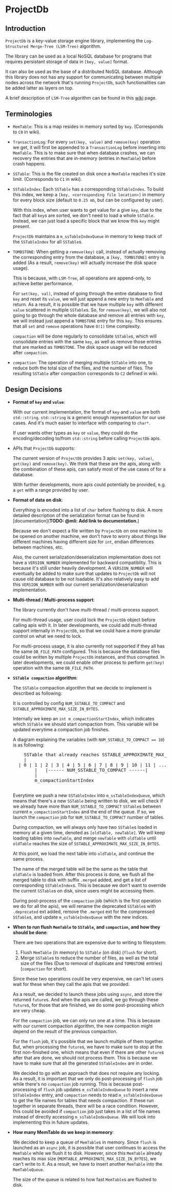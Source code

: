 # ProjectDb

## Introduction

`ProjectDb` is a key-value storage engine library, implementing the `Log-Structured Merge-Tree (LSM-Tree)` algorithm. 

The library can be used as a local NoSQL database for programs that requires persistant storage of data in `[key, value]` format. 

It can also be used as the base of a distributed NoSQL database. Although this library does not has any support for communicating between multiple nodes across the network that's running `ProjectDb`, such functionalities can be added latter as layers on top.

A brief description of `LSM-Tree` algorithm can be found in this [wiki](https://en.wikipedia.org/wiki/Log-structured_merge-tree) page.

## Terminologies 

- `MemTable`: This is a map resides in memory sorted by `key`. (Corresponds to `C0` in wiki). 

- `TransactionLog`: For every `set(key, value)` and `remove(key)` operation we get, it will first be appended to a `TransactionLog` before inserting into `MemTable`. This is to make sure that when database crashes, we can recovery the entries that are in-memory (entries in `MemTable`) before crash happens.

- `SSTable`: This is the file created on disk once a `MemTable` reaches it's size limit. (Corresponds to `C1` in wiki).

- `SSTableIndex`: Each `SSTable` has a corresponding `SSTableIndex`. To build this index, we keep a `[key, <corresponding file location>]` in memory for every block size (default to `0.25 mb`, but can be configured by user). 

  With this index, when user wants to get value for a give `key`, due to the fact that all `key`s are sorted, we don't need to load a whole `SSTable`. Instead, we can just load a specific block that we know this `key` might present.

  `ProjectDb` maintains a `m_ssTableIndexQueue` in memory to keep track of the `SSTableIndex` for all `SSTable`s. 

- `TOMBSTONE`: When getting a `remove(key)` call, instead of actually removing the corresponding entry from the database, a `[key, TOMBSTONE]` entry is added (As a result, `remove(key)` will actually increase the disk space usage). 

  This is because, with `LSM-Tree`, all operations are append-only, to achieve better performance. 

  For `set(key, val)`, instead of going through the entire database to find `key` and reset its `value`, we will just append a new entry to `MemTable` and return. As a result, it is possible that we have multiple `key` with different `value` scattered in multiple `SSTable`s. So, for `remove(key)`, we will also not going to go through the whole database and remove all entries with `key`, we will instead just append a `TOMBSTONE` entry for this `key`. This ensures that all `set` and `remove` operations have `O(1)` time complexity.

  `compaction` will be done regularly to consolidate `SSTable`s, which will consolidate entries with the same `key`, as well as remove those entries that are marked as `TOMBSTONE`. The disk space usage will be reduced after `compaction`.

- `compaction`: The operation of merging multiple `SSTable` into one, to reduce both the total size of the files, and the number of files. The resulting `SSTable` after compaction corresponds to `C2` defined in wiki.

## Design Decisions

- __Format of `key` and `value`__:
  
  With our current implementation, the format of `key` and `value` are both `std::string`. `std::string` is a generic enough representation for our use cases. And it's much easier to interface with comparing to `char*`. 

  If user wants other types as `key` or `value`, they could do the encoding/decoding to/from `std::string` before calling `ProjectDb` apis.

- APIs that `ProjectDb` supports:
  
  The current version of `ProjectDb` provides 3 apis: `set(key, value)`, `get(key)` and `remove(key)`. We think that these are the apis, along with the combination of these apis, can satisfy most of the use cases of for a database. 

  With further developments, more apis could potentially be provided, e.g. a `get` with a range provided by user.

- __Format of data on disk__:
  
  Everything is encoded into a list of `char` before flushing to disk. A more detailed description of the serialization format can be found in [documentation](__TODO: @mli: Add link to documentation.__)

  Because we don't expect a file written by `ProjectDb` on one machine to be opened on another machine, we don't have to worry about things like different machines having different size for `int`, endian differences between machines, etc.

  Also, the current serialization/deserialization implementation does not have a `VERSION_NUMBER` implemented for backward compatiblity. This is because it's still under heavily development. A `VERSION_NUMBER` will eventually be added to make sure that updates to `ProjectDb` will not cause old database to be not loadable. It's also relatively easy to add this `VERSION_NUMBER` with our current serialization/deserialization implementation.

- __Multi-thread / Multi-process support__:

  The library currently don't have multi-thread / multi-process support.

  For multi-thread usage, user could lock the `ProjectDb` object before calling apis with it. In later developments, we could add multi-thread support internally in `ProjectDb`, so that we could have a more granular control on what we need to lock.

  For multi-process usage, it is also currently not supported if they all has the same `DB_FILE_PATH` configured. This is because the database files could be written by multiple `ProjectDb` instances, and thus corrupted. In later developments, we could enable other process to perform `get(key)` operation with the same `DB_FILE_PATH`.

- __`SSTable compaction` algorithm__:

  The `SSTable` compaction algorithm that we decide to implement is described as following:

  It is controlled by config `NUM_SSTABLE_TO_COMPACT` and `SSTABLE_APPROXIMATE_MAX_SIZE_IN_BYTES`. 

  Internally we keep an `int m_compactionStartIndex`, which indicates which `SSTable` we should start compaction from. This variable will be updated everytime a compaction job finishes.

  A diagram explaining the variables (with `NUM_SSTABLE_TO_COMPACT == 10`) is as following:

    <pre>
      SSTable that already reaches SSTABLE_APPROXIMATE_MAX_SIZE_IN_BYTES
      |  
    | 0 | 1 | 2 | 3 | 4 | 5 | 6 | 7 | 8 | 9 | 10 | 11 | ...  
          |   |------ NUM_SSTABLE_TO_COMPACT ------|
          |
          m_compactionStartIndex
    </pre>

  Everytime we push a new `SSTableIndex` into `m_ssTableIndexQueue`, which means that there's a new `SSTable` being written to disk, we will check if we already have more than `NUM_SSTABLE_TO_COMPACT` `SSTable`s between current `m_compactionStartIndex` and the end of the queue. If so, we launch the `compaction` job for `NUM_SSTABLE_TO_COMPACT` number of tables.  

  During compaction, we will always only have two `SSTable`s loaded in memory at a given time, denoted as `[oldTable, newTable]`. We will keep loading tables into `newTable`, and merge `newTable` with `oldTable` until `oldTable` reaches the size of `SSTABLE_APPROXIMATE_MAX_SIZE_IN_BYTES`. 

  At this point, we load the next table into `oldTable`, and continue the same process.

  The name of the merged table will be the same as the table that `oldTable` is loaded from. After this process is done, we flush all the merged table to disk with suffix `.merged` added, and get a list of corresponding `SSTableIndex`s. This is because we don't want to override the current `SSTable`s on disk, since users might be accessing them.

  During post-process of the `compaction` job (which is the first operation we do for all the apis), we will rename the deprecated `SSTable`s with `.deprecated` ext added, remove the `.merged` ext for the compressed `SSTable`s, and update `m_ssTableIndexQueue` with the new indices.

- __When to run flush `MemTable` to `SSTable`, and `compaction`, and how they should be done__:

  There are two operations that are expensive due to writing to filesystem: 
    
  1. Flush `MemTable` (in memory) to `SSTable` (on disk) (`flush` for short).
  2. Merge `SSTable`s to reduce the number of files, as well as the total size of the files (Due to removal of duplicate and `TOMBSTONE` entries) (`compaction` for short).

  Since these two operations could be very expensive, we can't let users wait for these when they call the apis that we provided. 

  As a result, we decided to launch these jobs using `async`, and store the returned `future`s. And when the apis are called, we go through these `future`s, for those that are finished, we do some post-processing which are very cheap.

  For the `compaction` job, we can only run one at a time. This is because with our current compaction algorithm, the new compaction might depend on the result of the previous compaction.

  For the `flush` job, it's possible that we launch multiple of them together. But, when processing the `future`s, we have to make sure to stop at the first non-finished one, which means that even if there are other `future`s after that are done, we should not process them. This is because we have to make sure that all the generated `SSTableIndex` are in order. 

  We decided to go with an approach that does not require any locking. As a result, it is important that we only do post-processing of `flush` job while there's no `compaction` job running. This is because post-processing of `flush` job updates `m_ssTableIndexQueue` to insert a new `SSTableIndex` entry, and `compaction` needs to read `m_ssTableIndexQueue` to get the file names for tables that needs compaction. If these run together in separate threads, there will be a race condition. However, this could be avoided if `compaction` job just takes in a list of file names instead of directly accessing `m_ssTableIndexQueue`. We will look into implementing this in future updates.

- __How many MemTable do we keep in memeory__:

  We decided to keep a queue of `MemTable`s in memory. Since `flush` is launched as an `async` job, it is possible that user continues to access the `MemTable` while we flush it to disk. However, since this `MemTable` already reaches its max size (`MEMTABLE_APPROXIMATE_MAX_SIZE_IN_BYTES`), we can't write to it. As a result, we have to insert another `MemTable` into the `MemTableQueue`.

  The size of the queue is related to how fast `MemTable`s are flushed to disk.


